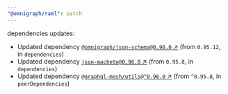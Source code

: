 ```yaml
---
"@omnigraph/raml": patch
---
```

dependencies updates:
  - Updated dependency [`@omnigraph/json-schema@0.96.0` ↗︎](https://www.npmjs.com/package/@omnigraph/json-schema/v/0.96.0) (from `0.95.12`, in `dependencies`)
  - Updated dependency [`json-machete@0.96.0` ↗︎](https://www.npmjs.com/package/json-machete/v/0.96.0) (from `0.95.8`, in `dependencies`)
  - Updated dependency [`@graphql-mesh/utils@^0.96.0` ↗︎](https://www.npmjs.com/package/@graphql-mesh/utils/v/0.96.0) (from `^0.95.8`, in `peerDependencies`)
